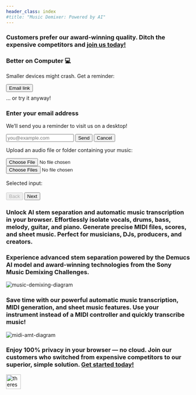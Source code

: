 ```yaml
---
header_class: index
#title: "Music Demixer: Powered by AI"
---
```

<script src="app.js" type="module"></script>
<script src="https://cdn.jsdelivr.net/npm/fflate@0.8.0/umd/index.js"></script>

<section class="info-section">
  <h3>
  Customers prefer our award-winning quality. Ditch the expensive competitors and <a href="/pricing">join us today!</a>
  </h3>
</section>

<!-- Anchor for scrolling, if needed -->
<a id="demixer-app" class="hidden-anchor"></a>

<!-- Mobile-Only Warning Banner/Card -->
<section class="info-section" id="mobile-warning-container">
  <h3>Better on Computer 💻</h3>
  <p>Smaller devices might crash. Get a reminder:</p>
  <div class="mobile-warning-actions">
    <button id="email-reminder-btn" class="highlight-btn">Email link</button>
  </div>
  <p style="margin-top: 0.5rem;">
    … or try it anyway!
  </p>
</section>

<!-- Hidden Modal for Email Collection -->
<div id="email-modal" class="modal">
  <div class="modal-content">
    <h3>Enter your email address</h3>
    <p>We’ll send you a reminder to visit us on a desktop!</p>
    <input
      type="email"
      id="email-input"
      placeholder="you@example.com"
      class="email-input"
    />
    <button id="email-send-btn" class="highlight-btn">Send</button>
    <button id="email-cancel-btn" class="cancel-btn">Cancel</button>
  </div>
</div>

<!-- Wizard sections here... -->
<div class="wizard-container">
  <div id="wizard-step-1" class="wizard-step">
    <p id="usage-limits"></p>
    <p>Upload an audio file or folder containing your music:</p>
    <div class="input-group">
        <input type="file" id="audio-upload" aria-label="Choose a file">
    </div>
    <div class="input-group">
        <input type="file" id="batch-upload" webkitdirectory directory multiple aria-label="Choose a folder">
    </div>
    <br>
    <div id="selectedInputMessage">Selected input:</div>
    <br>
    <div class="wizard-message">
      <p id="upload-error" class="error-message" style="display:none"></p>
    </div>
    <div class="wizard-footer">
      <button id="prev-step-1" class="wizard-prev-btn" disabled>Back</button>
      <button id="next-step-1" class="wizard-next-btn">Next</button>
    </div>
  </div>
  <div id="wizard-step-2" class="wizard-step" style="display: none;">
    <p>Choose your parameters</p>
    <div class="columns-container">
      <div class="column">
        <b>Mode:</b>
        <form id="processingPickerForm">
          <div>
            <input type="radio" id="stems" name="processingMode" value="stems" checked>
            <label for="stems">Stems</label>
          </div>
          <div>
            <input type="radio" id="both" name="processingMode" value="both">
            <label for="both">Stems + MIDI music transcription</label>
          </div>
          <div>
            <input type="radio" id="midi" name="processingMode" value="midi">
            <label for="midi">MIDI music transcription only</label>
          </div>
        </form>
      <b><a href="javascript:void(0);" id="midiTooltipToggle" style="text-decoration: none; cursor: pointer;">ℹ️</a></b>
      <div id="midiTooltip" style="display: none;">
        <a href="/getting-started/2024/12/07/Music-transcription-feature">Learn more about our MIDI and MusicXML music transcription features</a>
      </div>
      </div>
      <div class="column">
        <b>Components:</b>
        <form id="modelPickerForm">
          <div>
            <input type="checkbox" id="vocals" name="feature" value="vocals" checked>
            <label for="vocals">Vocals</label>
          </div>
          <div>
            <input type="checkbox" id="drums" name="feature" value="drums" checked>
            <label for="drums">Drums</label>
          </div>
          <div>
            <input type="checkbox" id="bass" name="feature" value="bass" checked>
            <label for="bass">Bass</label>
          </div>
          <div>
            <input type="checkbox" id="melody" name="feature" value="melody" checked>
            <label for="melody">Melody</label>
          </div>
          <div>
            <input type="checkbox" id="instrumental" name="feature" value="instrumental" checked>
            <label for="instrumental">Instrumental</label>
          </div>
          <div>
            <input type="checkbox" id="piano" name="feature" value="piano">
            <label for="piano">Piano</label>
          </div>
          <div>
            <input type="checkbox" id="guitar" name="feature" value="guitar">
            <label for="guitar">Guitar</label>
          </div>
          <div>
            <input type="checkbox" id="other_melody" name="feature" value="other_melody">
            <label for="other_melody">Other melody (violin, flute, etc.)</label>
          </div>
        </form>
      <b><a href="javascript:void(0);" id="componentTooltipToggle" style="text-decoration: none; cursor: pointer;">ℹ️</a></b>
      <div id="componentTooltip" style="display: none;">
        Picking "melody" or "instrumental" may add more components automatically.
      </div>
      </div>
      <div class="column">
          <b>Quality:</b>
          <form id="qualityPickerForm">
            <div>
              <input type="radio" id="default-quality" name="quality" value="default" checked>
              <label for="default-quality">Default</label>
            </div>
            <div>
              <input type="radio" id="medium-quality" name="quality" value="medium" disabled>
              <label for="medium-quality">Medium 🔒</label>
            </div>
            <div>
              <input type="radio" id="high-quality" name="quality" value="high" disabled>
              <label for="high-quality">High 🔒</label>
            </div>
          </form>
      <b><a href="javascript:void(0);" id="qualityTooltipToggle" style="text-decoration: none; cursor: pointer;">ℹ️</a></b>
      <div id="qualityTooltip" style="display: none;">
        Higher quality is slower, depending on total number of components.
      </div>
      </div>
      <div class="column">
      <b><a href="javascript:void(0);" id="advancedSettingsToggle" style="text-decoration: none; cursor: pointer;">Advanced &#x25BC;</a></b>
      <div id="advancedSettings" style="display: none;">
          <b>Wav bit depth:</b>
          <form id="bitPickerForm">
          <div>
              <input type="radio" id="16bit" name="bit-depth" value="16bit" checked>
              <label for="16bit">16-bit</label>
          </div>
          <div>
              <input type="radio" id="32bit" name="bit-depth" value="32bit">
              <label for="32bit">32-bit</label>
          </div>
          </form>
          <br>
          <b>Max memory:</b>
          <form id="memorySelectorForm">
          <div>
              <input type="radio" id="4gb" name="memory" value="4gb">
              <label for="4gb">4 GB (slowest)</label>
          </div>
          <div>
              <input type="radio" id="8gb" name="memory" value="8gb" checked>
              <label for="8gb">8 GB (2x faster)</label>
          </div>
          <div>
              <input type="radio" id="16gb" name="memory" value="16gb">
              <label for="16gb">16 GB (4x faster)</label>
          </div>
          <div>
              <input type="radio" id="32gb" name="memory" value="32gb">
              <label for="32gb">32 GB (8x faster)</label>
          </div>
          </form>
          <br>
          ℹ️ Read our <a href="/faqs" target="_blank" rel="noopener noreferrer">FAQs</a> to explain these settings
      </div>
      </div>
    </div>
    <div class="cta-legend">
      <p id="pro-cta">🔒 <a href="/pricing#subscribe-today" target="_blank" rel="noopener noreferrer">Click here to unlock higher qualities!</a></p>
    </div>
    <div class="wizard-message">
      <p id="runjob-error" class="error-message" style="display:none"></p>
    </div>
    <div class="wizard-footer">
      <button id="prev-step-2" class="wizard-prev-btn">Back</button>
      <button id="next-step-2" class="wizard-next-btn">Start job</button>
    </div>
  </div>
  <div id="wizard-step-3" class="wizard-step" style="display: none;">
  <p>Progress and outputs</p>
    🚫 To cancel the current job, refresh the page
    <div class="progress-container">
      <div class="progress-text" id="inference-progress-text">Stems progress...</div>
      <div class="progress-bar" id="inference-progress-bar-outer">
          <div class="progress-bar-inner" id="inference-progress-bar" style="width: 0%"></div>
      </div>
      <div class="progress-text" id="midi-progress-text">MIDI progress...</div>
      <div class="progress-bar" id="midi-progress-bar-outer">
          <div class="progress-bar-inner" id="midi-progress-bar" style="width: 0%"></div>
      </div>
      <b>Slow?</b> Start a new job and set Advanced -> Max memory higher. Read <a href="/getting-started/2024/09/20/How-to-pick-max-memory" target="_blank" alt="memory-guide" rel="noopener noreferrer">our guide for info</a> 💻
    </div>
    <div class="output-container">
      <div class="output-text" id="output-progress-text">Outputs...</div>
      <div class="output-link-container" id="output-links">
      </div>
    </div>
    <br>
    <div class="wizard-footer">
      <button id="prev-step-3" class="wizard-prev-btn" disabled>Back</button>
      <button id="next-step-3-sheet-music" class="wizard-next-btn highlight-btn" disabled>
        View and print sheet music (New! 🌟)
      </button>
      <button id="next-step-3-new-job" class="wizard-next-btn" disabled>New job</button>
    </div>
  </div>
  <div id="wizard-step-4-sheet-music" class="wizard-step" style="display: none;">
  <p>View and print generated sheet music</p>
  <!-- We'll create this container for the clickable links -->
  <div id="instrument-links">
    <!-- Example: "Open, print, and save sheet music for:" -->
    <p>Open, print, and save sheet music for:</p>
    <!-- We'll populate links here (Guitar, Vocals, Bass) via JavaScript -->
  </div>
  <div class="wizard-footer">
    <button id="prev-step-4" class="wizard-prev-btn">Back</button>
    <button id="next-step-4" class="wizard-next-btn">New job</button>
  </div>
  </div>
</div>

<!-- 4. Original Info/CTA Prompt -->
<section class="info-section">
  <h3>
    Unlock <b>AI stem separation</b> and
    <b>automatic music transcription</b> in your browser.
    Effortlessly isolate vocals, drums, bass, melody, guitar, and piano.
    Generate precise MIDI files, scores, and sheet music.
    Perfect for musicians, DJs, producers, and creators.
  </h3>
</section>

<!-- 5. Stem Separation Description & Diagram -->
<section class="info-section">
  <h3>
    Experience advanced stem separation powered by the
    <b>Demucs AI model</b> and award-winning technologies
    from the Sony Music Demixing Challenges.
  </h3>
</section>

<section class="image-section">
  <img
    id="music-demix-img"
    class="title-img"
    src="/assets/images/music-demix.webp"
    alt="music-demixing-diagram"
  />
</section>

<!-- 6. MIDI & Sheet Music Description & Diagram -->
<section class="info-section">
  <h3>
    Save time with our powerful <b>automatic music transcription</b>,
    <b>MIDI generation</b>, and <b>sheet music</b> features.
    Use your instrument instead of a MIDI controller and quickly transcribe music!
  </h3>
</section>

<section class="image-section">
  <img
    id="amt-img"
    class="title-img"
    src="/assets/images/midi-amt.webp"
    alt="midi-amt-diagram"
  />
</section>

<!-- 7. Final Privacy & Offline Blurb -->
<section class="info-section">
  <h3>
    Enjoy <b>100% privacy in your browser</b> — no cloud.
    Join our customers who switched from expensive competitors
    to our superior, simple solution. <a href="/#demixer-app">Get started today!</a>
  </h3>
</section>

<section class="featured-section">
<div class="featured-badges">
<a href="https://theresanaiforthat.com/ai/free-music-demixer/?ref=featured&v=691965" target="_blank"><img height="40" src="https://media.theresanaiforthat.com/featured5.png" alt="theresanaiforthat-promo"></a>
</div>
</section>

